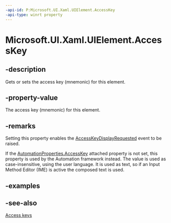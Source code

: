 ```yaml
---
-api-id: P:Microsoft.UI.Xaml.UIElement.AccessKey
-api-type: winrt property
---
```


<!-- Property syntax
public string AccessKey { get;  set; }
-->

# Microsoft.UI.Xaml.UIElement.AccessKey

## -description

Gets or sets the access key (mnemonic) for this element.

## -property-value

The access key (mnemonic) for this element.

## -remarks

Setting this property enables the [AccessKeyDisplayRequested](uielement_accesskeydisplayrequested.md) event to be raised.

If the [AutomationProperties.AccessKey](/windows/windows-app-sdk/api/winrt/microsoft.ui.xaml.automation.automationproperties#xaml-attached-properties) attached property is not set, this property is used by the Automation framework instead. The value is used as case-insensitive, using the user language. It is used as text, so if an Input Method Editor (IME) is active the composed text is used.

## -examples

## -see-also

[Access keys](/windows/apps/design/input/access-keys)

